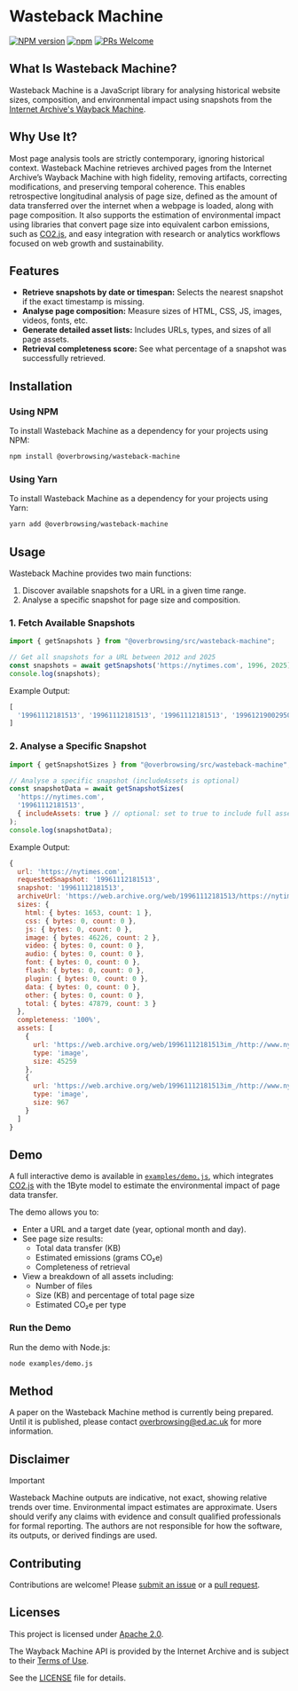 # Wasteback Machine

[![NPM version](https://img.shields.io/npm/v/@overbrowsing/wasteback-machine.svg)](https://www.npmjs.com/package/@overbrowsing/wasteback-machine)
[![npm](https://img.shields.io/npm/dt/@overbrowsing/wasteback-machine.svg)](https://www.npmtrends.com/@overbrowsing/wasteback-machine)
[![PRs Welcome](https://img.shields.io/badge/PRs-welcome-brightgreen.svg)](https://egghead.io/courses/how-to-contribute-to-an-open-source-project-on-github)

## What Is Wasteback Machine?

Wasteback Machine is a JavaScript library for analysing historical website sizes, composition, and environmental impact using snapshots from the [Internet Archive's Wayback Machine](https://web.archive.org).

## Why Use It?

Most page analysis tools are strictly contemporary, ignoring historical context. Wasteback Machine retrieves archived pages from the Internet Archive’s Wayback Machine with high fidelity, removing artifacts, correcting modifications, and preserving temporal coherence. This enables retrospective longitudinal analysis of page size, defined as the amount of data transferred over the internet when a webpage is loaded, along with page composition. It also supports the estimation of environmental impact using libraries that convert page size into equivalent carbon emissions, such as [CO2.js](https://developers.thegreenwebfoundation.org/co2js/overview), and easy integration with research or analytics workflows focused on web growth and sustainability.

## Features

- **Retrieve snapshots by date or timespan:** Selects the nearest snapshot if the exact timestamp is missing.
- **Analyse page composition:** Measure sizes of HTML, CSS, JS, images, videos, fonts, etc.
- **Generate detailed asset lists:** Includes URLs, types, and sizes of all page assets.
- **Retrieval completeness score:** See what percentage of a snapshot was successfully retrieved.

## Installation

### Using NPM

To install Wasteback Machine as a dependency for your projects using NPM:

```sh
npm install @overbrowsing/wasteback-machine
```

### Using Yarn

To install Wasteback Machine as a dependency for your projects using Yarn:

```sh
yarn add @overbrowsing/wasteback-machine
```

## Usage

Wasteback Machine provides two main functions:

1. Discover available snapshots for a URL in a given time range.
2. Analyse a specific snapshot for page size and composition.

### 1. Fetch Available Snapshots

```javascript
import { getSnapshots } from "@overbrowsing/src/wasteback-machine";

// Get all snapshots for a URL between 2012 and 2025
const snapshots = await getSnapshots('https://nytimes.com', 1996, 2025);
console.log(snapshots);
```

Example Output:

```javascript
[
  '19961112181513', '19961112181513', '19961112181513', '19961219002950', ...
]
```

### 2. Analyse a Specific Snapshot

```javascript
import { getSnapshotSizes } from "@overbrowsing/src/wasteback-machine";

// Analyse a specific snapshot (includeAssets is optional)
const snapshotData = await getSnapshotSizes(
  'https://nytimes.com',
  '19961112181513',
  { includeAssets: true } // optional: set to true to include full asset list
);
console.log(snapshotData);
```

Example Output:

```js
{
  url: 'https://nytimes.com',
  requestedSnapshot: '19961112181513',
  snapshot: '19961112181513',
  archiveUrl: 'https://web.archive.org/web/19961112181513/https://nytimes.com',
  sizes: {
    html: { bytes: 1653, count: 1 },
    css: { bytes: 0, count: 0 },
    js: { bytes: 0, count: 0 },
    image: { bytes: 46226, count: 2 },
    video: { bytes: 0, count: 0 },
    audio: { bytes: 0, count: 0 },
    font: { bytes: 0, count: 0 },
    flash: { bytes: 0, count: 0 },
    plugin: { bytes: 0, count: 0 },
    data: { bytes: 0, count: 0 },
    other: { bytes: 0, count: 0 },
    total: { bytes: 47879, count: 3 }
  },
  completeness: '100%',
  assets: [
    {
      url: 'https://web.archive.org/web/19961112181513im_/http://www.nytimes.com/index.gif',
      type: 'image',
      size: 45259
    },
    {
      url: 'https://web.archive.org/web/19961112181513im_/http://www.nytimes.com/free-images/marker.gif',
      type: 'image',
      size: 967
    }
  ]
}
```

## Demo

A full interactive demo is available in [`examples/demo.js`](examples/demo.js), which integrates [CO2.js](https://developers.thegreenwebfoundation.org/co2js/overview) with the 1Byte model to estimate the environmental impact of page data transfer.

The demo allows you to:
- Enter a URL and a target date (year, optional month and day).
- See page size results:
  - Total data transfer (KB)
  - Estimated emissions (grams CO₂e)
  - Completeness of retrieval
- View a breakdown of all assets including:
  - Number of files
  - Size (KB) and percentage of total page size
  - Estimated CO₂e per type

### Run the Demo

Run the demo with Node.js:

```bash
node examples/demo.js
```

## Method

A paper on the Wasteback Machine method is currently being prepared. Until it is published, please contact overbrowsing@ed.ac.uk for more information.

## Disclaimer

> [!IMPORTANT]
> Wasteback Machine outputs are indicative, not exact, showing relative trends over time. Environmental impact estimates are approximate. Users should verify any claims with evidence and consult qualified professionals for formal reporting. The authors are not responsible for how the software, its outputs, or derived findings are used.

## Contributing

Contributions are welcome! Please [submit an issue](https://github.com/overbrowsing/wasteback-machine/issues) or a [pull request](https://github.com/overbrowsing/wasteback-machine/pulls).

## Licenses

This project is licensed under [Apache 2.0](https://tldrlegal.com/license/apache-license-2.0-(apache-2.0)).

The Wayback Machine API is provided by the Internet Archive and is subject to their [Terms of Use](https://archive.org/about/terms).

See the [LICENSE](/LICENSE) file for details.